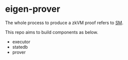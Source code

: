 # eigen-prover

The whole process to produce a zkVM proof refers to [SM](https://github.com/0xEigenLabs/eigen-zkvm/tree/main/SM#sm).

This repo aims to build components as below.

* executor
* statedb
* prover
